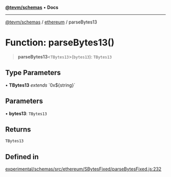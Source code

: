 [**@tevm/schemas**](../../README.md) • **Docs**

***

[@tevm/schemas](../../modules.md) / [ethereum](../README.md) / parseBytes13

# Function: parseBytes13()

> **parseBytes13**\<`TBytes13`\>(`bytes13`): `TBytes13`

## Type Parameters

• **TBytes13** *extends* \`0x$\{string\}\`

## Parameters

• **bytes13**: `TBytes13`

## Returns

`TBytes13`

## Defined in

[experimental/schemas/src/ethereum/SBytesFixed/parseBytesFixed.js:232](https://github.com/qbzzt/tevm-monorepo/blob/main/experimental/schemas/src/ethereum/SBytesFixed/parseBytesFixed.js#L232)
